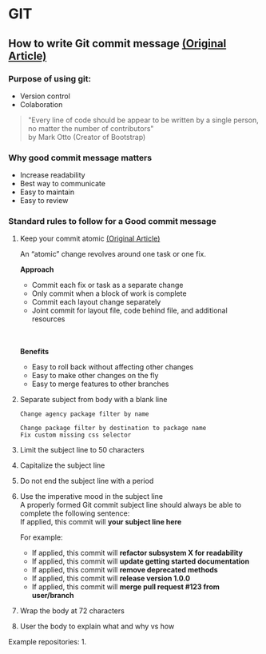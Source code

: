 # GIT

## How to write Git commit message [(Original Article)](https://cbea.ms/git-commit/)

### Purpose of using git:

- Version control
- Colaboration

> "Every line of code should be appear to be written by a single person, no matter the number of contributors" <br>
                    by Mark Otto (Creator of Bootstrap)

### Why good commit message matters

- Increase readability
- Best way to communicate
- Easy to maintain
- Easy to review

### Standard rules to follow for a Good commit message
1. Keep your commit atomic [(Original Article)](https://www.freshconsulting.com/insights/blog/atomic-commits/)

    An “atomic” change revolves around one task or one fix.

    **Approach**
    - Commit each fix or task as a separate change
    - Only commit when a block of work is complete
    - Commit each layout change separately
    - Joint commit for layout file, code behind file, and additional resources

    <br><br>
    **Benefits**

    - Easy to roll back without affecting other changes
    - Easy to make other changes on the fly
    - Easy to merge features to other branches


1. Separate subject from body with a blank line

    ```
    Change agency package filter by name 

    Change package filter by destination to package name
    Fix custom missing css selector
    ```
2. Limit the subject line to 50 characters
3. Capitalize the subject line
4. Do not end the subject line with a period
5. Use the imperative mood in the subject line <br>
    A properly formed Git commit subject line should always be able to complete the following sentence:<br>
    If applied, this commit will **your subject line here**

    For example:

    - If applied, this commit will **refactor subsystem X for readability**
    - If applied, this commit will **update getting started documentation**
    - If applied, this commit will **remove deprecated methods**
    - If applied, this commit will **release version 1.0.0**
    - If applied, this commit will **merge pull request #123 from user/branch**
    
6. Wrap the body at 72 characters
7. User the body to explain what and why vs how

Example repositories:
1. 